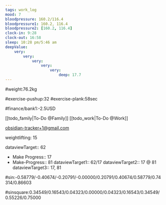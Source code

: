 ```yaml
---
tags: work_log
mood: 7
bloodpressure: 160.2/116.4
bloodpressure1: 160.2, 116.4
bloodpressure2: [160.2, 116.4]
clock-in: 9:28
clock-out: 16:58
sleep: 10:28 pm/5:46 am
deepValue: 
    very: 
        very: 
            very: 
                very: 
                    very: 
                        deep: 17.7
---
```


#weight:76.2kg

#exercise-pushup:32
#exercise-plank:58sec





#finance/bank1:-2.5USD

[[todo_family|To-Do @Family]]
[[todo_work|To-Do @Work]]

obsidian-tracker+1@gmail.com

weightlifting: 15

dataviewTarget:: 62
- Make Progress:: 17
- Make-Progress:: 81
dataviewTarget1:: 62/17
dataviewTarget2:: 17 @ 81
dataviewTarget3:: 17, 81

#sin:-0.58779/-0.40674/-0.20791/-0.00000/0.20791/0.40674/0.58779/0.74314/0.86603

#sinsquare:0.34549/0.16543/0.04323/0.00000/0.04323/0.16543/0.34549/0.55226/0.75000

